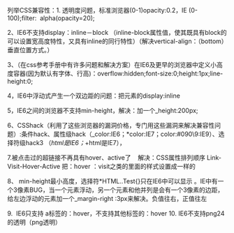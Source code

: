 列举CSS兼容性：1. 透明度问题，标准浏览器(0-1)opacity:0.2，IE (0-100);filter:  alpha(opacity=20);

2、IE6不支持display：inline－block （inline-block属性值，使其既具有block的可以设置宽高度特性，又具有inline的同行特性）（解决vertical-align：（bottom）垂直位置方式。）

3、（在css参考手册中有许多问题和解决方案）在IE6及更早的浏览器中定义小高度容器(因为默认有字体、行高)：overflow:hidden;font-size:0;height:1px;line-height:0;

4，IE6中浮动式产生一个双边距的问题：把元素的display:inline

5，IE6之间的浏览器不支持min-height，解决：加一个_height:200px;

6、CSShack（利用了这些浏览器的漏洞价格，专门用这些漏洞来解决兼容性问题）:条件hack、属性级hack（_color:IE6；*color:IE7；color:#090\9:IE9）、选择符级hack3	（*html是IE6；*+html是IE7），

7.被点击过的超链接不再具有hover、active了
   解决：CSS属性排列顺序 Link-Visit-Hover-Active
把：hover ：visit之类的里面的样式设置成一样的

8、 min-height最小高度，选择符*HTML..Test{}只在IE6中可以显示 。IE中有一个3像素BUG，当一个元素浮动，另一个元素和他并列是会有一个3像素的边距，给左边浮动的元素加一个_margin-right :3px来解决。负值往右，正值往左
  
9.  IE6只支持 a标签的：hover，不支持其他标签的：hover
10. IE6不支持png24的透明（png透明）

